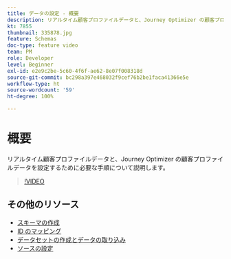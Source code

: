 ```yaml
---
title: データの設定 - 概要
description: リアルタイム顧客プロファイルデータと、Journey Optimizer の顧客プロファイルデータを設定するために必要な手順について説明します。
kt: 7855
thumbnail: 335878.jpg
feature: Schemas
doc-type: feature video
team: PM
role: Developer
level: Beginner
exl-id: e2e9c2be-5c60-4f6f-ae62-8e07f008318d
source-git-commit: bc298a397e468032f9cef76b2be1faca41366e5e
workflow-type: ht
source-wordcount: '59'
ht-degree: 100%

---
```


# 概要

リアルタイム顧客プロファイルデータと、Journey Optimizer の顧客プロファイルデータを設定するために必要な手順について説明します。

>[!VIDEO](https://video.tv.adobe.com/v/335878?quality=12)

## その他のリソース

* [スキーマの作成](/help/set-up-data/create-schema.md)
* [ID のマッピング](/help/set-up-data/map-identities.md)
* [データセットの作成とデータの取り込み](/help/set-up-data/create-datasets-and-ingest-data.md)
* [ソースの設定](/help/set-up-data/configure-source-connectors.md)
